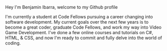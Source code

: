Hey I'm Benjamin Ibarra, welcome to my Github profile


I'm currently a student at Code Fellows pursuing a career changing into software development.
My current goals over the next few years is to become a great coder, graduate Code Fellows, and work my way into Video Game Development.
I've done a few online courses and tutorials on C#, HTML, & CSS, and now I'm ready to commit and fully delve into the world of coding.
